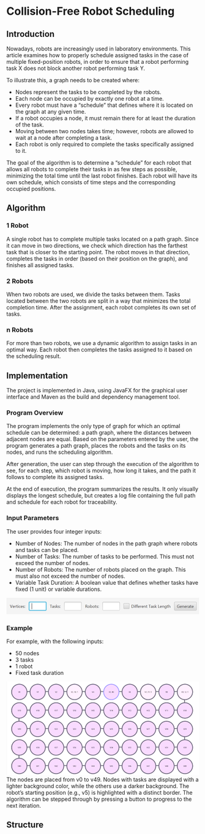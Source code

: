 # Collision-Free Robot Scheduling

## Introduction

Nowadays, robots are increasingly used in laboratory environments. This article examines how to properly schedule assigned tasks in the case of multiple fixed-position robots, in order to ensure that a robot performing task X does not block another robot performing task Y.

To illustrate this, a graph needs to be created where:
- Nodes represent the tasks to be completed by the robots.
- Each node can be occupied by exactly one robot at a time.
- Every robot must have a “schedule” that defines where it is located on the graph at any given time.
- If a robot occupies a node, it must remain there for at least the duration of the task.
- Moving between two nodes takes time; however, robots are allowed to wait at a node after completing a task.
- Each robot is only required to complete the tasks specifically assigned to it.

The goal of the algorithm is to determine a “schedule” for each robot that allows all robots to complete their tasks in as few steps as possible, minimizing the total time until the last robot finishes.
Each robot will have its own schedule, which consists of time steps and the corresponding occupied positions.

## Algorithm

### 1 Robot
A single robot has to complete multiple tasks located on a path graph. Since it can move in two directions, we check which direction has the farthest task that is closer to the starting point. The robot moves in that direction, completes the tasks in order (based on their position on the graph), and finishes all assigned tasks.

### 2 Robots
When two robots are used, we divide the tasks between them. Tasks located between the two robots are split in a way that minimizes the total completion time. After the assignment, each robot completes its own set of tasks.

### n Robots
For more than two robots, we use a dynamic algorithm to assign tasks in an optimal way. Each robot then completes the tasks assigned to it based on the scheduling result.

## Implementation

The project is implemented in Java, using JavaFX for the graphical user interface and Maven as the build and dependency management tool.
### Program Overview
The program implements the only type of graph for which an optimal schedule can be determined: a path graph, where the distances between adjacent nodes are equal. Based on the parameters entered by the user, the program generates a path graph, places the robots and the tasks on its nodes, and runs the scheduling algorithm.

After generation, the user can step through the execution of the algorithm to see, for each step, which robot is moving, how long it takes, and the path it follows to complete its assigned tasks.

At the end of execution, the program summarizes the results. It only visually displays the longest schedule, but creates a log file containing the full path and schedule for each robot for traceability.

### Input Parameters
The user provides four integer inputs:
- Number of Nodes: The number of nodes in the path graph where robots and tasks can be placed.
- Number of Tasks: The number of tasks to be performed. This must not exceed the number of nodes.
- Number of Robots: The number of robots placed on the graph. This must also not exceed the number of nodes.
- Variable Task Duration: A boolean value that defines whether tasks have fixed (1 unit) or variable durations.

![img.png](documentation/assets/input-img.png)

### Example
For example, with the following inputs:
- 50 nodes
- 3 tasks
- 1 robot
- Fixed task duration

![img.png](documentation/assets/example-img.png)
The nodes are placed from v0 to v49. Nodes with tasks are displayed with a lighter background color, while the others use a darker background. The robot’s starting position (e.g., v5) is highlighted with a distinct border. The algorithm can be stepped through by pressing a button to progress to the next iteration.

## Structure